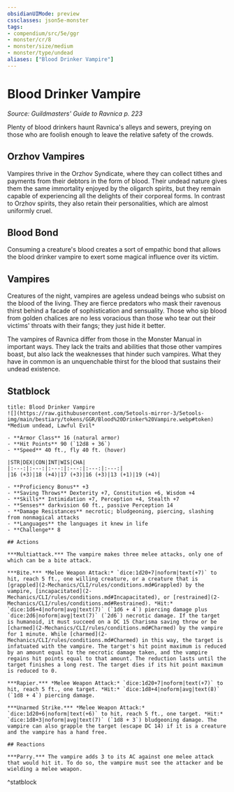 ```yaml
---
obsidianUIMode: preview
cssclasses: json5e-monster
tags:
- compendium/src/5e/ggr
- monster/cr/8
- monster/size/medium
- monster/type/undead
aliases: ["Blood Drinker Vampire"]
---
```

# Blood Drinker Vampire
*Source: Guildmasters' Guide to Ravnica p. 223*  

Plenty of blood drinkers haunt Ravnica's alleys and sewers, preying on those who are foolish enough to leave the relative safety of the crowds.

## Orzhov Vampires

Vampires thrive in the Orzhov Syndicate, where they can collect tithes and payments from their debtors in the form of blood. Their undead nature gives them the same immortality enjoyed by the oligarch spirits, but they remain capable of experiencing all the delights of their corporeal forms. In contrast to Orzhov spirits, they also retain their personalities, which are almost uniformly cruel.

## Blood Bond

Consuming a creature's blood creates a sort of empathic bond that allows the blood drinker vampire to exert some magical influence over its victim.

## Vampires

Creatures of the night, vampires are ageless undead beings who subsist on the blood of the living. They are fierce predators who mask their ravenous thirst behind a facade of sophistication and sensuality. Those who sip blood from golden chalices are no less voracious than those who tear out their victims' throats with their fangs; they just hide it better.

The vampires of Ravnica differ from those in the Monster Manual in important ways. They lack the traits and abilities that those other vampires boast, but also lack the weaknesses that hinder such vampires. What they have in common is an unquenchable thirst for the blood that sustains their undead existence.

## Statblock

```ad-statblock
title: Blood Drinker Vampire
![](https://raw.githubusercontent.com/5etools-mirror-3/5etools-img/main/bestiary/tokens/GGR/Blood%20Drinker%20Vampire.webp#token)
*Medium undead, Lawful Evil*

- **Armor Class** 16 (natural armor)
- **Hit Points** 90 (`12d8 + 36`)
- **Speed** 40 ft., fly 40 ft. (hover)

|STR|DEX|CON|INT|WIS|CHA|
|:---:|:---:|:---:|:---:|:---:|:---:|
|16 (+3)|18 (+4)|17 (+3)|16 (+3)|13 (+1)|19 (+4)|

- **Proficiency Bonus** +3
- **Saving Throws** Dexterity +7, Constitution +6, Wisdom +4
- **Skills** Intimidation +7, Perception +4, Stealth +7
- **Senses** darkvision 60 ft., passive Perception 14
- **Damage Resistances** necrotic; bludgeoning, piercing, slashing from nonmagical attacks
- **Languages** the languages it knew in life
- **Challenge** 8

## Actions

***Multiattack.*** The vampire makes three melee attacks, only one of which can be a bite attack.

***Bite.*** *Melee Weapon Attack:* `dice:1d20+7|noform|text(+7)` to hit, reach 5 ft., one willing creature, or a creature that is [grappled](2-Mechanics/CLI/rules/conditions.md#Grappled) by the vampire, [incapacitated](2-Mechanics/CLI/rules/conditions.md#Incapacitated), or [restrained](2-Mechanics/CLI/rules/conditions.md#Restrained). *Hit:* `dice:1d6+4|noform|avg|text(7)` (`1d6 + 4`) piercing damage plus `dice:2d6|noform|avg|text(7)` (`2d6`) necrotic damage. If the target is humanoid, it must succeed on a DC 15 Charisma saving throw or be [charmed](2-Mechanics/CLI/rules/conditions.md#Charmed) by the vampire for 1 minute. While [charmed](2-Mechanics/CLI/rules/conditions.md#Charmed) in this way, the target is infatuated with the vampire. The target's hit point maximum is reduced by an amount equal to the necrotic damage taken, and the vampire regains hit points equal to that amount. The reduction lasts until the target finishes a long rest. The target dies if its hit point maximum is reduced to 0.

***Rapier.*** *Melee Weapon Attack:* `dice:1d20+7|noform|text(+7)` to hit, reach 5 ft., one target. *Hit:* `dice:1d8+4|noform|avg|text(8)` (`1d8 + 4`) piercing damage.

***Unarmed Strike.*** *Melee Weapon Attack:* `dice:1d20+6|noform|text(+6)` to hit, reach 5 ft., one target. *Hit:* `dice:1d8+3|noform|avg|text(7)` (`1d8 + 3`) bludgeoning damage. The vampire can also grapple the target (escape DC 14) if it is a creature and the vampire has a hand free.

## Reactions

***Parry.*** The vampire adds 3 to its AC against one melee attack that would hit it. To do so, the vampire must see the attacker and be wielding a melee weapon.
```
^statblock